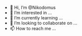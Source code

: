 - 👋 Hi, I’m @Nikodomus
- 👀 I’m interested in ...
- 🌱 I’m currently learning ...
- 💞️ I’m looking to collaborate on ...
- 📫 How to reach me ...

<!---
Nikodomus/Nikodomus is a ✨ special ✨ repository because its `README.md` (this file) appears on your GitHub profile.
You can click the Preview link to take a look at your changes.
--->
